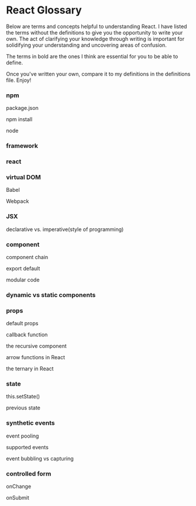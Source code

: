 # React Glossary
Below are terms and concepts helpful to understanding React. I have listed the terms without the definitions to give you the opportunity to write your own. The act of clarifying your knowledge through writing is important for solidifying your understanding and uncovering areas of confusion.

The terms in bold are the ones I think are essential for you to be able to define.

Once you've written your own, compare it to my definitions in the definitions file. Enjoy!


### npm


package.json


npm install


node


### framework


### react


### virtual DOM


Babel


Webpack


### JSX


declarative vs. imperative(style of programming)


### component


component chain


export default


modular code


### dynamic vs static components


### props


default props


callback function


the recursive component


arrow functions in React


the ternary in React


### state


this.setState()


previous state


### synthetic events


event pooling


supported events


event bubbling vs capturing


### controlled form


onChange


onSubmit
